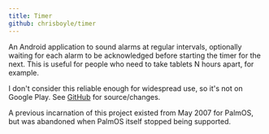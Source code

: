 ```yaml
---
title: Timer
github: chrisboyle/timer
---
```


An Android application to sound alarms at regular intervals, optionally waiting for each alarm to be acknowledged before starting the timer for the next. This is useful for people who need to take tablets N hours apart, for example.

<!--more-->

I don't consider this reliable enough for widespread use, so it's not on Google Play. See [GitHub](http://github.com/chrisboyle/timer) for source/changes.

A previous incarnation of this project existed from May 2007 for PalmOS, but was abandoned when PalmOS itself stopped being supported.
